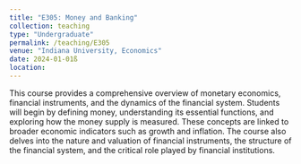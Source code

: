 ```yaml
---
title: "E305: Money and Banking"
collection: teaching
type: "Undergraduate"
permalink: /teaching/E305
venue: "Indiana University, Economics"
date: 2024-01-01ß
location: 
---
```


This course provides a comprehensive overview of monetary economics, financial instruments, and the dynamics of the financial system. Students will begin by defining money, understanding its essential functions, and exploring how the money supply is measured. These concepts are linked to broader economic indicators such as growth and inflation. The course also delves into the nature and valuation of financial instruments, the structure of the financial system, and the critical role played by financial institutions.
